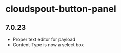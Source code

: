 # cloudspout-button-panel

## 7.0.23

* Proper text editor for payload
* Content-Type is now a select box

